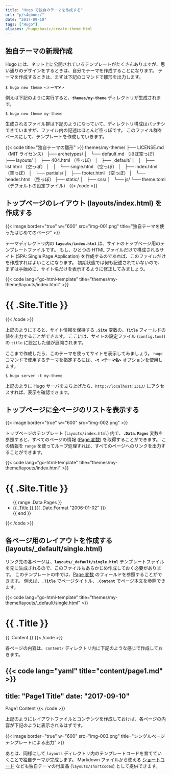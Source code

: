```yaml
---
title: "Hugo で独自のテーマを作成する"
url: "p/s4qbuez/"
date: "2017-09-10"
tags: ["Hugo"]
aliases: /hugo/basic/create-theme.html
---
```


独自テーマの新規作成
----

Hugo には、ネット上に公開されているテンプレートがたくさんありますが、思い通りのデザインをするときは、自分でテーマを作成することになります。
テーマを作成するときは、まずは下記のコマンドで雛形を出力します。

```console
$ hugo new theme <テーマ名>
```

例えば下記のように実行すると、__`themes/my-theme`__ ディレクトリが生成されます。

```console
$ hugo new theme my-theme
```

生成されるファイル群は下記のようになっていて、ディレクトリ構成はバッチシできていますが、ファイル内の記述はほとんど空っぽです。
このファイル群をベースにして、テンプレートを作成していきます。

{{< code title="独自テーマの雛形" >}}
themes/my-theme/
   ├── LICENSE.md （MIT ライセンス）
   ├── archetypes/
   │   └── default.md （ほぼ空っぽ）
   ├── layouts/
   │   ├── 404.html （空っぽ）
   │   ├── _default/
   │   │   ├── list.html （空っぽ）
   │   │   └── single.html （空っぽ）
   │   ├── index.html （空っぽ）
   │   └── partials/
   │       ├── footer.html （空っぽ）
   │       └── header.html （空っぽ）
   ├── static/
   │   ├── css/
   │   └── js/
   └── theme.toml （デフォルトの設定ファイル）
{{< /code >}}


トップページのレイアウト (layouts/index.html) を作成する
----

{{< image border="true" w="600" src="img-001.png" title="独自テーマを使ったはじめてのページ" >}}

テーマディレクトリ内の __`layouts/index.html`__ は、サイトのトップページ用のテンプレートファイルです。
もし、ひとつの HTML ファイルだけで構成されるサイト (SPA: Single Page Application) を作成するのであれば、このファイルだけを作成すればよいことになります。
初期状態では何も記述されていないので、まずは手始めに、サイト名だけを表示するように修正してみましょう。

{{< code lang="go-html-template" title="themes/my-theme/layouts/index.html" >}}
<h1>{{ .Site.Title }}</h1>
{{< /code >}}

上記のようにすると、サイト情報を保持する __`.Site`__ 変数の、__`Title`__ フィールドの値を出力することができます。
ここには、サイトの設定ファイル (`config.toml`) の `title` に設定した値が展開されます。

ここまで作成したら、このテーマを使ってサイトを表示してみましょう。
`hugo` コマンドで使用するテーマを指定するには、__`-t <テーマ名>`__ オプションを使用します。

```console
$ hugo server -t my-theme
```

上記のように Hugo サーバを立ち上げたら、`http://localhost:1313/` にアクセスすれば、表示を確認できます。


トップページに全ページのリストを表示する
----

{{< image border="true" w="600" src="img-002.png" >}}

トップページのテンプレート (`layouts/index.html`) 内で、__`.Data.Pages`__ 変数を参照すると、すべてのページの情報 ([Page 変数](https://gohugo.io/variables/page/)) を取得することができます。
この情報を `range` を使ってループ処理すれば、すべてのページへのリンクを出力することができます。

{{< code lang="go-html-template" title="themes/my-theme/layouts/index.html" >}}
<h1>{{ .Site.Title }}</h1>
<ul>
  {{ range .Data.Pages }}
    <li><a href="{{ .RelPermalink }}">{{ .Title }}</a> ({{ .Date.Format "2006-01-02" }})</li>
  {{ end }}
</ul>
{{< /code >}}


各ページ用のレイアウトを作成する (layouts/_default/single.html)
----

リンク先の各ページは、__`layouts/_default/single.html`__ テンプレートファイルを元に生成されるので、このファイルもあらかじめ作成しておく必要があります。
このテンプレートの中では、[Page 変数](https://gohugo.io/variables/page/) のフィールドを参照することができます。
例えば、__`.Title`__ でページタイトル、__`.Content`__ でページ本文を参照できます。

{{< code lang="go-html-template" title="themes/my-theme/layouts/_default/single.html" >}}
<h1>{{ .Title }}</h1>

{{ .Content }}
{{< /code >}}

各ページの内容は、`content/` ディレクトリ内に下記のような感じで作成しておきます。

{{< code lang="yaml" title="content/page1.md" >}}
---
title: "Page1 Title"
date: "2017-09-10"
---

Page1 Content
{{< /code >}}

上記のようにレイアウトファイルとコンテンツを作成しておけば、各ページの内容が下記のように表示されるはずです。

{{< image border="true" w="600" src="img-003.png" title="シングルページテンプレートによる出力" >}}

あとは、同様にして `layouts` ディレクトリ内のテンプレートコードを育てていくことで独自テーマが完成します。
Markdown ファイルから使える [ショートコード](/p/ttfyk5o/) なども独自テーマの付属品 (`layouts/shortcodes`) として提供できます。

